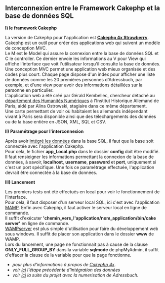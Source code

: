 **Interconnexion entre le Framework Cakephp et la base de données SQL**
--------------------------------------------------------------------------

**I) le framework Cakephp**

La version de Cakephp pour l'application est [**Cakephp 4x Strawberry**](https://cakephp.org/).  
Cakephp est un outil pour créer des applications web qui suivent un modèle de conception MVC.  
Le M est le Model qui assure la connexion entre la base de données SQL et C le controller. Ce dernier envoie les informations au V pour View qui affiche l'interface que voit l'utilisateur lorsqu'il consulte la base de données.  
Une conception MVC permet une application web mieux organisée et des codes plus court. Chaque page dispose d'un index pour afficher une liste de données comme les 20 premières personnes d'Adressbuch, par exemple, et d'une view pour avoir des informations détaillées sur la personne en particulier.  
L'application web a été créé par Gérald Kembellec, chercheur détaché au [département des Humanités Numériques](https://www.dhi-paris.fr/fr/recherche/digital-humanities.html) à l'Institut Historique Allemand de Paris, aidé par Alina Ostrowski, stagiaire dans ce même département.  
Une carte permettant de voir où habitaient les allemands indépendant vivant à Paris sera disponible ainsi que des télechargements des données ou de la base entière en JSON, XML, SQL et CSV. 

**II) Paramétrage pour l'interconnexion**

Après avoir [intégré les données](Integration_des_donnees.md) dans la base SQL, il faut que la base soit connectée avec l'application Cakephp.  
Pour cela, le fichier **app_Local.php** dans le dossier **config** doit être modifié. Il faut rensieigner les informations permettant la connexion de la base de données, à savoir, **localhost**, **username**, **password** et **port**, uniquement si c'est un port spécifique. 
Une fois ce paramétrage effectuée, l'application devrait être connectée à la base de données. 

**III) Lancement**

Les premiers tests ont été effectués en local pour voir le fonctionnement de l'interface.  
Pour cela, il faut disposer d'un serveur local SQL, ici c'est avec l'application [MAMP](https://www.mamp.info/fr/mamp/windows/). Enfin avec Cakephp, il faut activer le serveur local en ligne de commande.  
Il suffit d'exécuter **'chemin_vers_l'application/nom_application/bin/cake server'** en ligne de commande.  
[WAMPserver](https://www.wampserver.com/) est plus simple d'utilisation pour faire du développement web sous windows. Il suffit de placer son application dans le dossier **www** de WAMP.  
Lors du lancement, une page ne fonctionnait pas à cause de la clause **ONLY_FULL_GROUP_BY** dans la variable **sqlmode** de phpMyAdmin, il suffit d'effacer la clause de la variable pour que la page fonctionne. 

* *pour plus d'informations à propos de [Cakephp 4x](https://book.cakephp.org/4/en/index.html)*.
* *voir [ici](Integration_des_donnees.md) l'étape précédente d'intégration des données*
*  *voir [ici](Numerisation.md) la suite du projet avec la numerisation de Adressbuch.*
